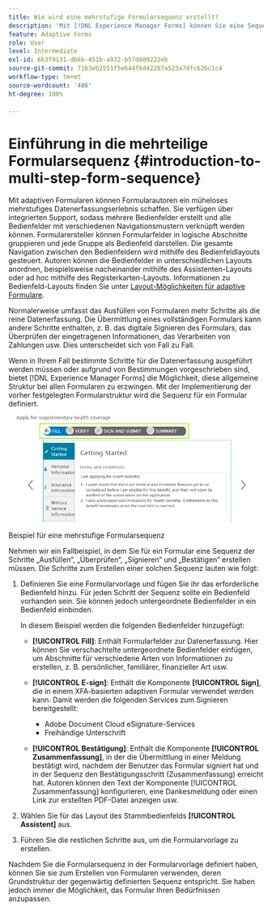 ```yaml
---
title: Wie wird eine mehrstufige Formularsequenz erstellt?
description: 'Mit [!DNL Experience Manager Forms] können Sie eine Sequenz von Formularbereichen definieren, damit die Benutzer in einem adaptiven Formular navigieren und es ausfüllen können. Vertiefen Sie Ihre Kenntnisse, indem Sie sich an einem Anwendungsfall als Beispiel für das Erstellen einer mehrstufigen Formularsequenz orientieren. '
feature: Adaptive Forms
role: User
level: Intermediate
exl-id: 6b3f9131-db6b-451b-a932-b57d809222eb
source-git-commit: 7163eb2551f5e644f6d42287a523a7dfc626c1c4
workflow-type: tm+mt
source-wordcount: '486'
ht-degree: 100%

---
```


# Einführung in die mehrteilige Formularsequenz {#introduction-to-multi-step-form-sequence}

Mit adaptiven Formularen können Formularautoren ein müheloses mehrstufiges Datenerfassungserlebnis schaffen. Sie verfügen über integrierten Support, sodass mehrere Bedienfelder erstellt und alle Bedienfelder mit verschiedenen Navigationsmustern verknüpft werden können. Formularersteller können Formularfelder in logische Abschnitte gruppieren und jede Gruppe als Bedienfeld darstellen. Die gesamte Navigation zwischen den Bedienfeldern wird mithilfe des Bedienfeldlayouts gesteuert. Autoren können die Bedienfelder in unterschiedlichen Layouts anordnen, beispielsweise nacheinander mithilfe des Assistenten-Layouts oder ad hoc mithilfe des Registerkarten-Layouts. Informationen zu Bedienfeld-Layouts finden Sie unter [Layout-Möglichkeiten für adaptive Formulare](layout-capabilities-adaptive-forms.md).

Normalerweise umfasst das Ausfüllen von Formularen mehr Schritte als die reine Datenerfassung. Die Übermittlung eines vollständigen Formulars kann andere Schritte enthalten, z. B. das digitale Signieren des Formulars, das Überprüfen der eingetragenen Informationen, das Verarbeiten von Zahlungen usw. Dies unterscheidet sich von Fall zu Fall.

Wenn in Ihrem Fall bestimmte Schritte für die Datenerfassung ausgeführt werden müssen oder aufgrund von Bestimmungen vorgeschrieben sind, bietet [!DNL Experience Manager Forms] die Möglichkeit, diese allgemeine Struktur bei allen Formularen zu erzwingen. Mit der Implementierung der vorher festgelegten Formularstruktur wird die Sequenz für ein Formular definiert. ![Beispiel für eine mehrstufige Formularsequenz](assets/formpipeline.png)

Beispiel für eine mehrstufige Formularsequenz

Nehmen wir ein Fallbeispiel, in dem Sie für ein Formular eine Sequenz der Schritte „Ausfüllen“, „Überprüfen“, „Signieren“ und „Bestätigen“ erstellen müssen. Die Schritte zum Erstellen einer solchen Sequenz lauten wie folgt:

1. Definieren Sie eine Formularvorlage und fügen Sie ihr das erforderliche Bedienfeld hinzu. Für jeden Schritt der Sequenz sollte ein Bedienfeld vorhanden sein. Sie können jedoch untergeordnete Bedienfelder in ein Bedienfeld einbinden.

   In diesem Beispiel werden die folgenden Bedienfelder hinzugefügt:

   * **[!UICONTROL Fill]**: Enthält Formularfelder zur Datenerfassung. Hier können Sie verschachtelte untergeordnete Bedienfelder einfügen, um Abschnitte für verschiedene Arten von Informationen zu erstellen, z. B. persönlicher, familiärer, finanzieller Art usw.

   <!--* **[!UICONTROL Verify]**: It contains the **[!UICONTROL Verify]** component that can be used in an XFA-based Adaptive Form. It displays the information captured in the Fill panel in read-only mode for verification.-->


   * **[!UICONTROL E-sign]**: Enthält die Komponente **[!UICONTROL Sign]**, die in einem XFA-basierten adaptiven Formular verwendet werden kann. Damit werden die folgenden Services zum Signieren bereitgestellt:

      * Adobe Document Cloud eSignature-Services
      * Freihändige Unterschrift
   * **[!UICONTROL Bestätigung]**: Enthält die Komponente **[!UICONTROL Zusammenfassung]**, in der die Übermittlung in einer Meldung bestätigt wird, nachdem der Benutzer das Formular signiert hat und in der Sequenz den Bestätigungsschritt (Zusammenfassung) erreicht hat. Autoren können den Text der Komponente [!UICONTROL Zusammenfassung] konfigurieren, eine Dankesmeldung oder einen Link zur erstellten PDF-Datei anzeigen usw.



1. Wählen Sie für das Layout des Stammbedienfelds **[!UICONTROL Assistent]** aus.
1. Führen Sie die restlichen Schritte aus, um die Formularvorlage zu erstellen. <!-- For more information, see [Creating a custom Adaptive Form template](custom-adaptive-forms-templates.md). -->

Nachdem Sie die Formularsequenz in der Formularvorlage definiert haben, können Sie sie zum Erstellen von Formularen verwenden, deren Grundstruktur der gegenwärtig definierten Sequenz entspricht. Sie haben jedoch immer die Möglichkeit, das Formular Ihren Bedürfnissen anzupassen.
